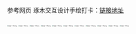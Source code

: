 参考网页 琢木交互设计手绘打卡：[链接地址](https://app8oj9zesy7389.h5.xiaoeknow.com/xiaoe_clock/homework_clock/ac_607d44292736f_Vbq1YwNg#/homeworkClock)


<style>
  #grid div {
    display: grid;
  }
</style>
<div class="grid">
<img src="/api/file/image/ln/kq96bjek0gz9q01bsn2h.png" alt="阶段一-02.png" style="zoom:20%;" />

<img src="/api/file/image/ln/kq96cj2n0py2iwwjb04.png" alt="阶段一-04.png" style="zoom:20%;" />

<img src="/api/file/image/ln/kq96dby10d8racokjse.png" alt="阶段一-05.png" style="zoom:20%;" />

<img src="/api/file/image/ln/kq96e2cq0q0u534d5aqm.png" alt="阶段一-06.png" style="zoom:20%;" />

<img src="/api/file/image/ln/kq96elab0gkyp701y7z.png" alt="阶段一-07.png" style="zoom:20%;" />

<img src="/api/file/image/ln/kq96fhoc0n3mhv77g5fs.png" alt="阶段一-08.png" style="zoom:20%;" />

<img src="/api/file/image/ln/kq97h26909kuxzeskfy.png" alt="阶段一-03.png" style="zoom:20%;" />

<img src="/api/file/image/ln/kq97hm0o09dwaf11ihrb.png" alt="阶段一-04.png" style="zoom:20%;" />

<img src="/api/file/image/ln/kq97i4v10hj614jtiyls.png" alt="阶段一-05.png" style="zoom:20%;" />

<img src="/api/file/image/ln/kq97it8m0klooipxeow.png" alt="阶段一-06.png" style="zoom:20%;" />

<img src="/api/file/image/ln/kq98ktbo06l14zle1oz.png" alt="阶段一-07.png" style="zoom:20%;" />
</div>